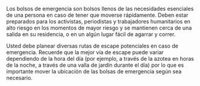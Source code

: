 [Title]: # (Bolsos de emergencia)
[Difficulty]: # (Principiante)
[Order]: # (0)


 Los bolsos de emergencia son bolsos llenos de las necesidades esenciales de una persona en caso de tener que moverse rápidamente. Deben estar preparados para los  activistas, periodistas y trabajadores humanitarios en alto riesgo en los momentos de mayor riesgo y se mantienen cerca de una salida en su residencia, o en un algún lugar fácil de agarrar y correr. 
 
 Usted debe planear diversas rutas de escape potenciales en caso de emergencia. Recuerde que la mejor vía de escape puede variar dependiendo de la hora del día (por ejemplo, a través de la azotea en horas de la noche, a través de una valla de jardín durante el día) por lo que es importante mover la ubicación de las bolsas de emergencia según sea necesario. 

